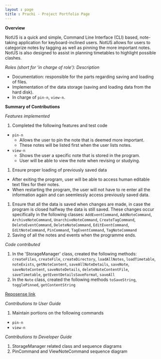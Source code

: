 ```yaml
---
layout : page
title : Prachi - Project Portfolio Page
---
```


<!-- @@author prachi2023 -->
**Overview**

NotUS is a quick and simple, Command Line Interface (CLI) based, note-taking application for keyboard-inclined users. NotUS allows for users to categorize notes by tagging as well as pinning the more important notes. NotUS is also designed to assist in planning timetables to highlight possible clashes.

*Roles (short for ‘in charge of role’): Description*

- Documentation: responsible for the parts regarding saving and loading of files.
- Implementation of the data storage (saving and loading data from the hard disk).
- In charge of `pin-n`, `view-n`.

**Summary of Contributions**

*Features implemented*

1. Completed the following features and test code
- `pin-n`
    - Allows the user to pin the note that is deemed more important.
    - These notes will be listed first when the user lists notes.
- `view-n`
    - Shows the user a specific note that is stored in the program.
    - User will be able to view the note when revising or studying.       
1. Ensure proper loading of previously saved data
- After exiting the program, user will be able to access human editable text files for their notes.
- When restarting the program, the user will not have to re enter all the information again and can seemlessly access previously saved data.
1. Ensure that all the data is saved when changes are made, in case the program is closed halfway the data is still saved. These changes occur specifically in the following classes:
`AddEventCommand`, `AddNoteCommand`, `ArchiveNoteCommand`, `UnarchiveNoteCommand`, `CreateTagCommand`, `DeleteEventCommand`, `DeleteNoteCommand`, `EditEventCommand`, `EditNoteCommand`, `PinCommand`, `TagEventCommand`, `TagNoteCommand`
1. Saving of all the notes and events when the programme ends.

<div style="page-break-after: always;"></div>

*Code contributed*

1. In the 'StorageManager' class, created the following methods:
`createFiles`, `createFile`, `createDirectory`, `loadAllNotes`, `loadTimetable`, `noteExists`, `getNoteContent`, `saveAllNoteDetails`, `saveNote`, `saveNoteContent`, `saveNoteDetails`, `deleteNoteContentFile`, `saveTimetable`, `getEventDetailsSaveFormat`, `saveAll`
1. In the `Note` class, created the following methods
`toSaveString`, `togglePinned`, `getContentString`

[Reposense link](https://nus-cs2113-ay2021s1.github.io/tp-dashboard/#breakdown=true&search=prachi2023&sort=groupTitle&sortWithin=title&since=2020-09-27&timeframe=commit&mergegroup=&groupSelect=groupByRepos&checkedFileTypes=docs~functional-code~test-code~other&tabOpen=true&tabType=zoom&zA=prachi2023&zR=AY2021S1-CS2113-T13-1%2Ftp%5Bmaster%5D&zACS=197.20472673559823&zS=2020-09-27&zFS=&zU=2020-11-08&zMG=false&zFTF=commit&zFGS=groupByRepos&zFR=false)

*Contributions to User Guide*

1. Maintain portions on the following commands 
- `pin-n`
- `view-n` 

*Contributions to Developer Guide*

1. StorageManager related class and sequence diagrams 
1. PinCommand and ViewNoteCommand sequence diagram 
